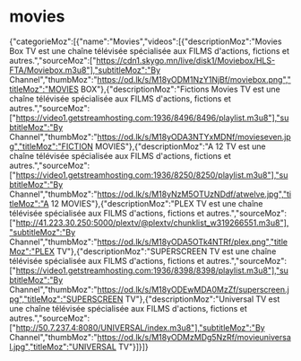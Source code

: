 # movies
{"categorieMoz":[{"name":"Movies","videos":[{"descriptionMoz":"Movies Box TV est une chaîne télévisée spécialisée aux FILMS d'actions, fictions et autres.","sourceMoz":["https://cdn1.skygo.mn/live/disk1/Moviebox/HLS-FTA/Moviebox.m3u8"],"subtitleMoz":"By Channel","thumbMoz":"https://od.lk/s/M18yODM1NzY1NjBf/moviebox.png","titleMoz":"MOVIES BOX"},{"descriptionMoz":"Fictions Movies TV est une chaîne télévisée spécialisée aux FILMS d'actions, fictions et autres.","sourceMoz":["https://video1.getstreamhosting.com:1936/8496/8496/playlist.m3u8"],"subtitleMoz":"By Channel","thumbMoz":"https://od.lk/s/M18yODA3NTYxMDNf/movieseven.jpg","titleMoz":"FICTION MOVIES"},{"descriptionMoz":"A 12 TV est une chaîne télévisée spécialisée aux FILMS d'actions, fictions et autres.","sourceMoz":["https://video1.getstreamhosting.com:1936/8250/8250/playlist.m3u8"],"subtitleMoz":"By Channel","thumbMoz":"https://od.lk/s/M18yNzM5OTUzNDdf/atwelve.jpg","titleMoz":"A 12 MOVIES"},{"descriptionMoz":"PLEX TV est une chaîne télévisée spécialisée aux FILMS d'actions, fictions et autres.","sourceMoz":["http://41.223.30.250:5000/plextv/@plextv/chunklist_w319266551.m3u8"],"subtitleMoz":"By Channel","thumbMoz":"https://od.lk/s/M18yODA5OTk4NTRf/plex.png","titleMoz":"PLEX TV"},{"descriptionMoz":"SUPERSCREEN TV est une chaîne télévisée spécialisée aux FILMS d'actions, fictions et autres.","sourceMoz":["https://video1.getstreamhosting.com:1936/8398/8398/playlist.m3u8"],"subtitleMoz":"By Channel","thumbMoz":"https://od.lk/s/M18yODEwMDA0MzZf/superscreen.jpg","titleMoz":"SUPERSCREEN TV"},{"descriptionMoz":"Universal TV est une chaîne télévisée spécialisée aux FILMS d'actions, fictions et autres.","sourceMoz":["http://50.7.237.4:8080/UNIVERSAL/index.m3u8"],"subtitleMoz":"By Channel","thumbMoz":"https://od.lk/s/M18yODMzMDg5NzRf/movieuniversal.jpg","titleMoz":"UNIVERSAL TV"}]}]}
